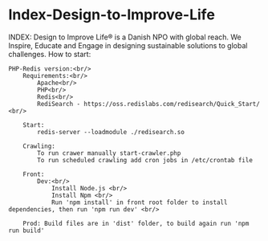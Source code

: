 # Index-Design-to-Improve-Life
INDEX: Design to Improve Life® is a Danish NPO with global reach. We Inspire, Educate and Engage in designing sustainable solutions to global challenges.
How to start:

    PHP-Redis version:<br/>
	    Requirements:<br/>
		    Apache<br/>
		    PHP<br/>
		    Redis<br/>
		    RediSearch - https://oss.redislabs.com/redisearch/Quick_Start/ <br/>
		
	    Start:  
		    redis-server --loadmodule ./redisearch.so  
		
	    Crawling:  
		    To run crawer manually start-crawler.php  
		    To run scheduled crawling add cron jobs in /etc/crontab file  
		
        Front:
            Dev:<br/>
		        Install Node.js <br/>
		        Install Npm <br/>
		        Run 'npm install' in front root folder to install dependencies, then run 'npm run dev' <br/>
		
	    Prod: Build files are in 'dist' folder, to build again run 'npm run build'
	
